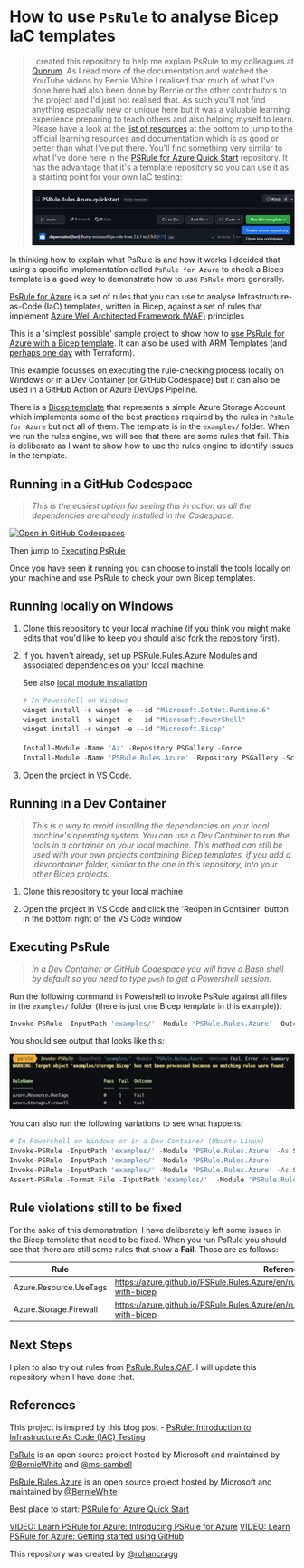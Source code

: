 ﻿# How to use `PsRule` to analyse Bicep IaC templates #

> I created this repository to help me explain PsRule to my colleagues at [Quorum](https://www.qnrl.com). As I read more of the documentation and watched the YouTube videos by Bernie White I realised that much of what I've done here had also been done by Bernie or the other contributors to the project and I'd just not realised that. As such you'll not find anything especially new or unique here but it was a valuable learning experience preparing to teach others and also helping myself to learn. Please have a look at the [list of resources](#references) at the bottom to jump to the official learning resources and documentation which is as good or better than what I've put there. You'll find something very similar to what I've done here in the [PSRule for Azure Quick Start](https://github.com/Azure/PSRule.Rules.Azure-quickstart) repository. It has the advantage that it's a template repository so you can use it as a starting point for your own IaC testing:
>
> [![use the PSRule for Azure Quick Start template](assets/psruleforazureqsrepo.png)](https://github.com/Azure/PSRule.Rules.Azure-quickstart)

In thinking how to explain what PsRule is and how it works I decided that using a specific implementation called `PsRule for Azure` to check a Bicep template is a good way to demonstrate how to use `PsRule` more generally.

[PsRule for Azure](https://azure.github.io/PSRule.Rules.Azure/about/) is a set of rules that you can use to analyse Infrastructure-as-Code (IaC) templates, written in Bicep, against a set of rules that implement [Azure Well Architected Framework (WAF)](https://learn.microsoft.com/azure/architecture/framework/) principles

This is a 'simplest possible' sample project to show how to [use PsRule for Azure with a Bicep template](https://azure.github.io/PSRule.Rules.Azure/using-bicep/). It can also be used with ARM Templates (and [perhaps one day](https://github.com/Azure/PSRule.Rules.Azure/issues/1193) with Terraform).

This example focusses on executing the rule-checking process locally on Windows or in a Dev Container (or GitHub Codespace) but it can also be used in a GitHub Action or Azure DevOps Pipeline.

There is a [Bicep template](examples/storage.bicep) that represents a simple Azure Storage Account which implements some of the best practices required by the rules in `PsRule for Azure` but not all of them. The template is in the `examples/` folder. When we run the rules engine, we will see that there are some rules that fail. This is deliberate as I want to show how to use the rules engine to identify issues in the template.

## Running in a GitHub Codespace ##

> *This is the easiest option for seeing this in action as all the dependencies are already installed in the Codespace.*

[![Open in GitHub Codespaces](https://github.com/codespaces/badge.svg)](https://codespaces.new/qnrl/PsRule-Demo?quickstart=1)

Then jump to [Executing PsRule](#executing-psrule)

Once you have seen it running you can choose to install the tools locally on your machine and use PsRule to check your own Bicep templates.

## Running locally on Windows ##

1. Clone this repository to your local machine (if you think you might make edits that you'd like to keep you should also [fork the repository](https://docs.github.com/en/get-started/quickstart/fork-a-repo) first).

2. If you haven't already, set up PSRule.Rules.Azure Modules and associated dependencies on your local machine.

    See also [local module installation](https://azure.github.io/PSRule.Rules.Azure/install-instructions/?WT.mc_id=modinfra-72253-socuff#getting-the-modules)

    ```powershell
    # In Powershell on Windows
    winget install -s winget -e --id "Microsoft.DotNet.Runtime.6"
    winget install -s winget -e --id "Microsoft.PowerShell"
    winget install -s winget -e --id "Microsoft.Bicep"

    Install-Module -Name 'Az' -Repository PSGallery -Force
    Install-Module -Name 'PSRule.Rules.Azure' -Repository PSGallery -Scope CurrentUser
    ```

3. Open the project in VS Code.

## Running in a Dev Container ##

> *This is a way to avoid installing the dependencies on your local machine's operating system. You can use a Dev Container to run the tools in a container on your local machine. This method can still be used with your own projects containing Bicep templates, if you add a .devcontainer folder, similar to the one in this repository, into your other Bicep projects.*

1. Clone this repository to your local machine

2. Open the project in VS Code and click the 'Reopen in Container' button in the bottom right of the VS Code window

## Executing PsRule ##

> *In a Dev Container or GitHub Codespace you will have a Bash shell by default so you need to type `pwsh` to get a Powershell session.*

Run the following command in Powershell to invoke PsRule against all files in the `examples/` folder (there is just one Bicep template in this example)):

```powershell
Invoke-PSRule -InputPath 'examples/' -Module 'PSRule.Rules.Azure' -Outcome Fail, Error -As Summary
```

You should see output that looks like this:

[![assets/psrule-invoke.png](assets/psrule-invoke.png)](assets/psrule-invoke.png)

You can also run the following variations to see what happens:

```powershell
# In Powershell on Windows or in a Dev Container (Ubuntu Linux)
Invoke-PSRule -InputPath 'examples/' -Module 'PSRule.Rules.Azure' -As Summary
Invoke-PSRule -InputPath 'examples/' -Module 'PSRule.Rules.Azure'
Invoke-PSRule -InputPath 'examples/' -Module 'PSRule.Rules.Azure' -As Summary -OutputPath 'output/summary.json'
Assert-PSRule -Format File -InputPath 'examples/'  -Module 'PSRule.Rules.Azure' -Outcome Fail, Error
```

## Rule violations still to be fixed ##

For the sake of this demonstration, I have deliberately left some issues in the Bicep template that need to be fixed. When you run PsRule you should see that there are still some rules that show a **Fail**. Those are as follows:

|          Rule          |                                             Reference                                              |
| ---------------------- | -------------------------------------------------------------------------------------------------- |
| Azure.Resource.UseTags | <https://azure.github.io/PSRule.Rules.Azure/en/rules/Azure.Resource.UseTags/#configure-with-bicep> |
| Azure.Storage.Firewall | <https://azure.github.io/PSRule.Rules.Azure/en/rules/Azure.Storage.Firewall/#configure-with-bicep> |

## Next Steps ##

I plan to also try out rules from [PsRule.Rules.CAF](https://github.com/microsoft/PSRule.Rules.CAF). I will update this repository when I have done that.

## References ##

This project is inspired by this blog post - [PsRule: Introduction to Infrastructure As Code (IAC) Testing](https://techcommunity.microsoft.com/t5/itops-talk-blog/psrule-introduction-to-infrastructure-as-code-iac-testing/ba-p/3580746)

[PsRule](https://github.com/microsoft/PSRule) is an open source project hosted by Microsoft and maintained by [@BernieWhite](https://github.com/BernieWhite) and [@ms-sambell](https://github.com/ms-sambell)

[PsRule.Rules.Azure](https://github.com/Azure/PSRule.Rules.Azure) is an open source project hosted by Microsoft and maintained by [@BernieWhite](https://github.com/BernieWhite)

Best place to start: [PSRule for Azure Quick Start](https://github.com/Azure/PSRule.Rules.Azure-quickstart)

[VIDEO: Learn PSRule for Azure: Introducing PSRule for Azure](https://www.youtube.com/watch?v=L4CIDqnXLPk)
[VIDEO: Learn PSRule for Azure: Getting started using GitHub](https://www.youtube.com/watch?v=zdoB80PlN0Y)

This repository was created by [@rohancragg](https://github.com/rohancragg)
